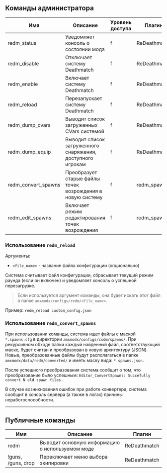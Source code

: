 ## Команды администратора
| Имя | Описание | Уровень доступа | Плагин |
| ------------ | --------------- | ------ | -------- |
| redm_status          | Уведомляет консоль о состоянии мода                                 | f   | ReDeathmatch |
| redm_disable         | Отключает систему Deathmatch                                             | f   | ReDeathmatch |
| redm_enable          | Включает систему Deathmatch                                              | f   | ReDeathmatch |
| redm_reload          | Перезапускает систему Deathmatch                                         | f   | ReDeathmatch |
| redm_dump_cvars      | Выводит список загруженных CVars системой                               | f   | ReDeathmatch |
| redm_dump_equip      | Выводит список загруженного снаряжения, доступного игрокам              | f   | ReDeathmatch |
| redm_convert_spawns  | Преобразует старые файлы точек возрождения в новую систему                | f   | redm_spawns |
| redm_edit_spawns     | Включает режим редактирования точек возрождения                           | f   | redm_spawns |

### Использование `redm_reload`
Аргументы:

 - `<file_name>` - название файла конфигурации (опционально)

Система считывает файл конфигурации, сбрасывает текущий режим раунда (если он включен) и уведомляет консоль о успешной перезагрузке.
> Если используется аргумент команды, она будет искать этот файл в папке `amxmodx/configs/redm/<file_name>`.

Пример: `redm_reload custom_config.json`

### Использование `redm_convert_spawns`
При использовании команды, система ищет файлы с маской `*.spawns.cfg` в директории `amxmodx/configs/csdm/spawns/`.
При рекурсивном обходе папки каждый найденный файл, соответствующий маске, будет считан и преобразован в новую архитектуру (JSON).
Новые, преобразованные файлы будут располагаться в папке `amxmodx/data/redm/converted/` и иметь маску вида: `*.spawns.json`.

После успешного преобразования система сообщит о том, что преобразование было успешным:
`Editor_ConvertSpawns: Succefully convert N old spawn files.`

В случае возникновения ошибок при работе конвертера, система сообщит в консоль сервера (а также в логах) причины неработоспособности.

---

## Публичные команды
| Имя | Описание | Плагин |
| ------------ | -------- | ------ |
| redm               | Выводит основную информацию о используемом моде | ReDeathmatch |
| !guns, /guns, drop | Переключает меню выбора экипировки             | ReDeathmatch |